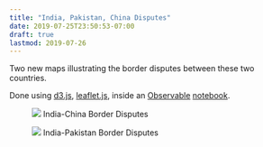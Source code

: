 ```yaml
---
title: "India, Pakistan, China Disputes"
date: 2019-07-25T23:50:53-07:00
draft: true
lastmod: 2019-07-26
---
```


Two new maps illustrating the border disputes between these two countries.

Done using [d3.js](https://d3js.org/), [leaflet.js](https://leafletjs.com/), inside an [Observable](https://observablehq.com/@shriphani/india-china-border) [notebook](https://observablehq.com/@shriphani/india-pakistan-border-dispute?collection=@shriphani/india-border-disputes).

<figure>
    <img src="/img/india_china_border_situation.png" />
    <caption>India-China Border Disputes</caption>
</figure>

<figure>
    <img src="/img/india_pakistan_map.png" />
    <caption>India-Pakistan Border Disputes</caption>
</figure>